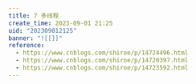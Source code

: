 ```yaml
---
title: 7 多线程
create_time: 2023-09-01 21:25
uid: "202309012125"
banner: "![[]]"
reference:
  - https://www.cnblogs.com/shiroe/p/14724496.html
  - https://www.cnblogs.com/shiroe/p/14720397.html
  - https://www.cnblogs.com/shiroe/p/14723592.html
---
```

